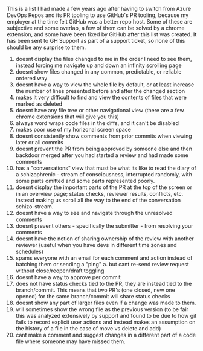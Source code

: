 This is a list I had made a few years ago after having to switch from Azure DevOps Repos and its PR tooling to use GitHub's PR tooling, because my employer at the time felt GitHub was a better repo host.  Some of these are subjective and some overlap, a few of them can be solved by a chrome extension, and some have been fixed by GitHub after this list was created. It has been sent to GH Support as part of a support ticket, so none of this should be any surprise to them.

1. doesnt display the files changed to me in the order I need to see them, instead forcing me navigate up and down an infinity scrolling page
2. doesnt show files changed in any common, predictable, or reliable ordered way
3. doesnt have a way to view the whole file by default, or at least increase the number of lines presented before and after the changed section
4. makes it very difficult to find and view the contents of files that were marked as deleted
5. doesnt have any file tree or other navigational view (there are a few chrome extensions that will give you this)
6. always word wraps code files in the diffs, and it can't be disabled
7. makes poor use of my horizonal screen space
8. doesnt consistently show comments from prior commits when viewing later or all commits
9. doesnt prevent the PR from being approved by someone else and then backdoor merged after you had started a review and had made some comments
10. has a "conversations" view that must be what its like to read the diary of a schizophrenic - stream of consciousness, interrupted randomly, with some parts omitted and some parts represented poorly.
11. doesnt display the important parts of the PR at the top of the screen or in an overview page; status checks, reviewer results, conflicts, etc. instead making us scroll all the way to the end of the conversation schizo-stream.
12. doesnt have a way to see and navigate through the unresolved comments
13. doesnt prevent others - specifically the submitter - from resolving your comments
14. doesnt have the notion of sharing ownership of the review with another reviewer (useful when you have devs in different time zones and schedules)
15. spams everyone with an email for each comment and action instead of batching them or sending a "ping"
	a.  but cant re-send review request without close/reopen/draft toggling 
16. doesnt have a way to approve per commit
17. does not have status checks tied to the PR, they are instead tied to the branch/commit. This means that two PR's (one closed, new one opened) for the same branch/commit will share status checks
18. doesnt show any part of larger files even if a change was made to them.
19. will sometimes show the wrong file as the previous version (to be fair this was analyzed extensively by support and found to be due to how git fails to record explicit user actions and instead makes an assumption on the history of a file in the case of move vs delete and add)
20. cant make a comment and suggest changes in a different part of a code file where someone may have missed them.
